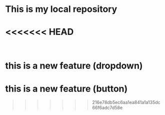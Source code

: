 # This is my local repository
<<<<<<< HEAD
<br>
=======
<br>
<p><h1>this is a new feature (dropdown)</h1></p>
<p><h1>this is a new feature  (button)</h1></p>

>>>>>>> 216e78db5ec6aa1ea841a1a135dc66f6adc7d58e

